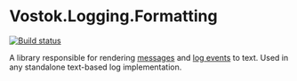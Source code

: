# Vostok.Logging.Formatting

[![Build status](https://ci.appveyor.com/api/projects/status/n5emur4ipfdfcvw5/branch/master?svg=true)](https://ci.appveyor.com/project/vostok/logging-formatting/branch/master)

A library responsible for rendering [messages](Vostok.Logging.Formatting/LogMessageFormatter.cs) and [log events](Vostok.Logging.Formatting/LogEventFormatter.cs) to text. Used in any standalone text-based log implementation.
